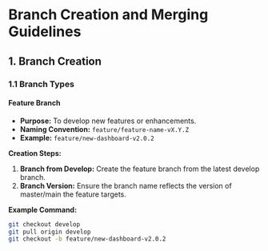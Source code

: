 # Branch Creation and Merging Guidelines

## 1. Branch Creation

### 1.1 Branch Types

#### Feature Branch

- **Purpose:** To develop new features or enhancements.
- **Naming Convention:** `feature/feature-name-vX.Y.Z`
- **Example:** `feature/new-dashboard-v2.0.2`

**Creation Steps:**
1. **Branch from Develop:** Create the feature branch from the latest develop branch.
2. **Branch Version:** Ensure the branch name reflects the version of master/main the feature targets.

**Example Command:**
```bash
git checkout develop
git pull origin develop
git checkout -b feature/new-dashboard-v2.0.2
